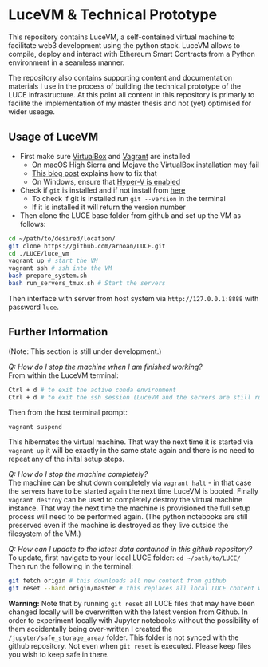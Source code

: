 # LuceVM & Technical Prototype

This repository contains LuceVM, a self-contained virtual machine to facilitate web3 development using the python stack. LuceVM allows to compile, deploy and interact with Ethereum Smart Contracts from a Python environment in a seamless manner.

The repository also contains supporting content and documentation materials I use in the process of building the technical prototype of the LUCE infrastructure. At this point all content in this repository is primarly to facilite the implementation of my master thesis and not (yet) optimised for wider useage.

## Usage of LuceVM

* First make sure [VirtualBox](https://www.virtualbox.org/) and [Vagrant](https://www.vagrantup.com/) are installed
  * On macOS High Sierra and Mojave the VirtualBox installation may fail
  * [This blog post](https://medium.com/@DMeechan/fixing-the-installation-failed-virtualbox-error-on-mac-high-sierra-7c421362b5b5) explains how to fix that
  * On Windows, ensure that [Hyper-V is enabled](https://www.vagrantup.com/docs/hyperv/)
* Check if `git` is installed and if not install from [here](https://git-scm.com)
  * To check if git is installed run `git --version` in the terminal 
  * If it is installed it will return the version number
* Then clone the LUCE base folder from github and set up the VM as follows:

```bash
cd ~/path/to/desired/location/
git clone https://github.com/arnoan/LUCE.git
cd ./LUCE/luce_vm 
vagrant up # start the VM
vagrant ssh # ssh into the VM
bash prepare_system.sh
bash run_servers_tmux.sh # Start the servers
```
Then interface with server from host system via `http://127.0.0.1:8888` with password `luce`.

## Further Information
(Note: This section is still under development.) 

*Q: How do I stop the machine when I am finished working?*   
From within the LuceVM terminal:
```bash
Ctrl + d # to exit the active conda environment 
Ctrl + d # to exit the ssh session (LuceVM and the servers are still running)
```
Then from the host terminal prompt:
```
vagrant suspend
```
This hibernates the virtual machine. That way the next time it is started via `vagrant up` it will be exactly in the same state again and there is no need to repeat any of the inital setup steps.  

*Q: How do I stop the machine completely?*   
The machine can be shut down completely via `vagrant halt` - in that case the servers have to be started again the next time LuceVM is booted. Finally `vagrant destroy` can be used to completely destroy the virtual machine instance. That way the next time the machine is provisioned the full setup process will need to be performed again. (The python notebooks are still preserved even if the machine is destroyed as they live outside the filesystem of the VM.)

*Q: How can I update to the latest data contained in this github repository?*  
To update, first navigate to your local LUCE folder: `cd ~/path/to/LUCE/`  
Then run the following in the terminal:  
```bash
git fetch origin # this downloads all new content from github
git reset --hard origin/master # this replaces all local LUCE content with the newest updates
```

**Warning:** Note that by running `git reset` all LUCE files that may have been changed locally will be overwritten with the latest version from Github. In order to experiment locally with Jupyter notebooks without the possibility of them accidentally being over-written I created the `/jupyter/safe_storage_area/` folder. This folder is not synced with the github repository. Not even when `git reset` is executed. Please keep files you wish to keep safe in there.
